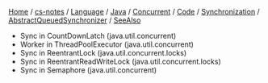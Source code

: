 [Home](https://mengxianbin.github.io) /
[cs-notes](https://mengxianbin.github.io/cs-notes/content) /
[Language](https://mengxianbin.github.io/cs-notes/content/Language) /
[Java](https://mengxianbin.github.io/cs-notes/content/Language/Java) /
[Concurrent](https://mengxianbin.github.io/cs-notes/content/Language/Java/Concurrent) /
[Code](https://mengxianbin.github.io/cs-notes/content/Language/Java/Concurrent/Code) /
[Synchronization](https://mengxianbin.github.io/cs-notes/content/Language/Java/Concurrent/Code/Synchronization) /
[AbstractQueuedSynchronizer](https://mengxianbin.github.io/cs-notes/content/Language/Java/Concurrent/Code/Synchronization/AbstractQueuedSynchronizer) /
[SeeAlso](https://mengxianbin.github.io/cs-notes/content/Language/Java/Concurrent/Code/Synchronization/AbstractQueuedSynchronizer/SeeAlso)

* Sync in CountDownLatch (java.util.concurrent)
* Worker in ThreadPoolExecutor (java.util.concurrent)
* Sync in ReentrantLock (java.util.concurrent.locks)
* Sync in ReentrantReadWriteLock (java.util.concurrent.locks)
* Sync in Semaphore (java.util.concurrent)
